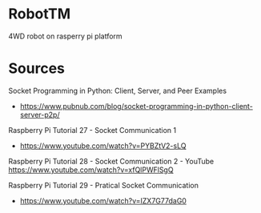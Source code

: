 # RobotTM
4WD robot on rasperry pi platform

# Sources
Socket Programming in Python: Client, Server, and Peer Examples
- https://www.pubnub.com/blog/socket-programming-in-python-client-server-p2p/

Raspberry Pi Tutorial 27 - Socket Communication 1
- https://www.youtube.com/watch?v=PYBZtV2-sLQ

Raspberry Pi Tutorial 28 - Socket Communication 2 - YouTube
https://www.youtube.com/watch?v=xfQlPWFlSgQ

Raspberry Pi Tutorial 29 - Pratical Socket Communication
- https://www.youtube.com/watch?v=IZX7G77daG0

